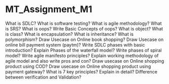 # MT_Assignment_M1
What is SDLC?
What is software testing?
What is agile methodology?
What is SRS?
What is oops?
Write Basic Concepts of oops?
What is object?
What is class?
What is encapsulation?
What is inheritance?
What is polymorphism?
Draw Usecase on Online book shopping?
Draw Usecase on online bill payment system (paytm)?
Write SDLC phases with basic introduction?
Explain Phases of the waterfall model?
Write phases of spiral model?
Write agile manifesto principles?
Explain working methodology of agile model and also write pros and con?
Draw usecase on Online shopping product using COD?
Draw usecase on Online shopping product using payment gateway?
What is 7 key principles? Explain in detail?
Difference between verification and Validation?
